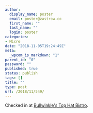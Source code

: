 ```yaml
---
author:
  display_name: poster
  email: poster@zastrow.co
  first_name: ""
  last_name: ""
  login: poster
categories:
- Micro
date: "2018-11-05T19:24:49Z"
meta:
  _wpcom_is_markdown: "1"
parent_id: "0"
password: ""
published: true
status: publish
tags: []
title: ""
type: post
url: /2018/11/549/
---
```

<p>Checked in at <a href="http://4sq.com/bShSLt">Bullwinkle's Top Hat Bistro</a>.</p>
